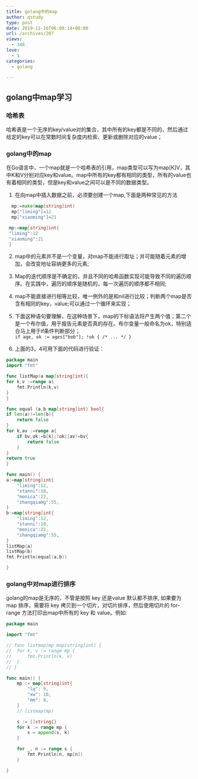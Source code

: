 ```yaml
---
title: golang中的map
author: qstudy
type: post
date: 2019-11-16T06:09:14+00:00
url: /archives/207
views:
  - 348
love:
  - 1
categories:
  - golang

---
```

## golang中map学习

### 哈希表

哈希表是一个无序的key/value对的集合，其中所有的key都是不同的，然后通过给定的key可以在常数时间复杂度内检索、更新或删除对应的value；

### golang中的map

在Go语言中，一个map就是一个哈希表的引用，map类型可以写为map[K]V，其中K和V分别对应key和value。map中所有的key都有相同的类型，所有的value也有着相同的类型，但是key和value之间可以是不同的数据类型。

  1. 在向map中插入数据之前，必须要创建一个map,下面是两种常见的方法 
  ```go
    mp:=make(map[string]int)
    mp["liming"]=12
    mp["xiaoming"]=21
  ```
    
  ```go
   mp:=map[string]int{
   "liming":12
   "xiaoming":21
   }
  ```

  2. map中的元素并不是一个变量，对map不能进行取址；并可能随着元素的增加，会改变地址容纳更多的元素;</p> 
  3. Map的迭代顺序是不确定的，并且不同的哈希函数实现可能导致不同的遍历顺序。在实践中，遍历的顺序是随机的，每一次遍历的顺序都不相同;

  4. map不能直接进行相等比较，唯一例外的是和nil进行比较；判断两个map是否含有相同的key，value;可以通过一个循环来实现；

  5. 下面这种语句要理解，在这种场景下，map的下标语法将产生两个值；第二个是一个布尔值，用于报告元素是否真的存在。布尔变量一般命名为ok，特别适合马上用于if条件判断部分；  
  `if age, ok := ages["bob"]; !ok { /* ... */ }`

  6. 上面的3，4可用下面的代码进行验证： 
```go
package main
import "fmt"

func listMap(a map[string]int){
for k,v :=range a{
    fmt.Println(k,v)
}
}

func equal (a,b map[string]int) bool{
if len(a)!=len(b){
    return false
}
for k,av :=range a{
    if bv,ok:=b[k];!ok||av!=bv{
        return false
    }
}
return true
}

func main() {
a:=map[string]int{
    "liming":12,
    "stanni":18,
    "monica":22,
    "zhangqiamg":55,
}
b:=map[string]int{
    "liming":12,
    "stanni":18,
    "monica":22,
    "zhangqiamg":55,
}
listMap(a)
listMap(b)
fmt.Println(equal(a,b))

}
```
### golang中对map进行排序
golang的map是无序的，不管是按照 key 还是value 默认都不排序, 如果要为 map 排序，需要将 key 拷贝到一个切片，对切片排序，然后使用切片的 for-range 方法打印出map中所有的 key 和 value。例如:
```go
package main

import "fmt"

// func listmap(mp map[string]int) {
// 	for k, v := range mp {
// 		fmt.Println(k, v)
// 	}
// }

func main() {
	mp := map[string]int{
		"lq": 9,
		"xw": 10,
		"mm": 8,
	}
	// listmap(mp)

	s := []string{}
	for k := range mp {
		s = append(s, k)
	}

	for _, n := range s {
		fmt.Println(n, mp[n])
	}

}

```